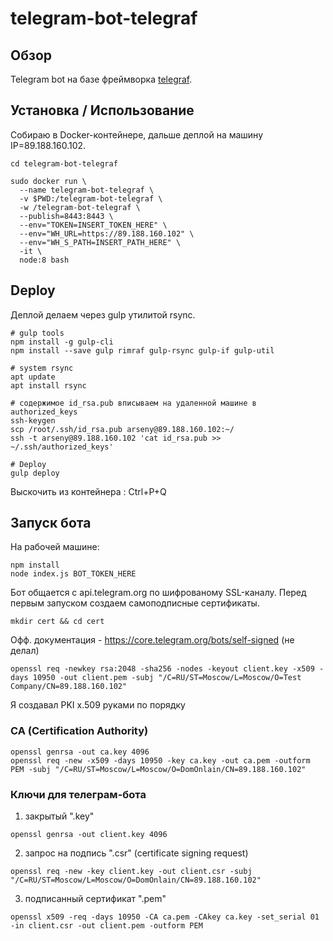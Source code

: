 # telegram-bot-telegraf



## Обзор
Telegram bot на базе фреймворка [telegraf](https://github.com/telegraf/telegraf).



## Установка / Использование

Собираю в Docker-контейнере, дальше деплой на машину IP=89.188.160.102.
```
cd telegram-bot-telegraf

sudo docker run \
  --name telegram-bot-telegraf \
  -v $PWD:/telegram-bot-telegraf \
  -w /telegram-bot-telegraf \
  --publish=8443:8443 \
  --env="TOKEN=INSERT_TOKEN_HERE" \
  --env="WH_URL=https://89.188.160.102" \
  --env="WH_S_PATH=INSERT_PATH_HERE" \
  -it \
  node:8 bash
```

## Deploy

Деплой делаем через gulp утилитой rsync.
```
# gulp tools
npm install -g gulp-cli
npm install --save gulp rimraf gulp-rsync gulp-if gulp-util

# system rsync
apt update
apt install rsync

# содержимое id_rsa.pub вписываем на удаленной машине в authorized_keys
ssh-keygen
scp /root/.ssh/id_rsa.pub arseny@89.188.160.102:~/
ssh -t arseny@89.188.160.102 'cat id_rsa.pub >> ~/.ssh/authorized_keys'

# Deploy
gulp deploy
```
Выскочить из контейнера : Ctrl+P+Q

## Запуск бота

На рабочей машине:
```
npm install
node index.js BOT_TOKEN_HERE
```

Бот общается с api.telegram.org по шифрованому SSL-каналу. Перед первым запуском создаем самоподписные сертификаты.
```
mkdir cert && cd cert
```

Офф. документация - https://core.telegram.org/bots/self-signed (не делал)
```
openssl req -newkey rsa:2048 -sha256 -nodes -keyout client.key -x509 -days 10950 -out client.pem -subj "/C=RU/ST=Moscow/L=Moscow/O=Test Company/CN=89.188.160.102"
```

Я создавал PKI x.509 руками по порядку

### CA (Certification Authority)
```
openssl genrsa -out ca.key 4096
openssl req -new -x509 -days 10950 -key ca.key -out ca.pem -outform PEM -subj "/C=RU/ST=Moscow/L=Moscow/O=DomOnlain/CN=89.188.160.102"
```

### Ключи для телеграм-бота
1. закрытый ".key"
```
openssl genrsa -out client.key 4096
```
2. запрос на подпись ".csr" (certificate signing request)
```
openssl req -new -key client.key -out client.csr -subj "/C=RU/ST=Moscow/L=Moscow/O=DomOnlain/CN=89.188.160.102"
```
3. подписанный сертификат ".pem"
```
openssl x509 -req -days 10950 -CA ca.pem -CAkey ca.key -set_serial 01 -in client.csr -out client.pem -outform PEM 
```
